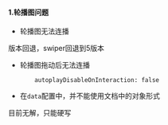 #### 1.轮播图问题

- 轮播图无法连播

版本回退，swiper回退到5版本

- 轮播图拖动后无法连播

  `    autoplayDisableOnInteraction: false`

- 在`data`配置中，并不能使用文档中的对象形式

目前无解，只能硬写

